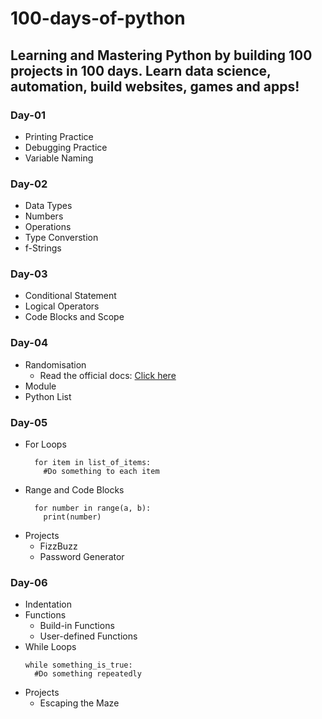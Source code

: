 # 100-days-of-python
## Learning and Mastering Python by building 100 projects in 100 days. Learn data science, automation, build websites, games and apps!
### Day-01
- Printing Practice
- Debugging Practice
- Variable Naming 

### Day-02
- Data Types
- Numbers
- Operations
- Type Converstion
- f-Strings

### Day-03
- Conditional Statement
- Logical Operators
- Code Blocks and Scope

### Day-04
- Randomisation
  - Read the official docs: [Click here](https://docs.python.org/3/library/random.html)
- Module
- Python List

### Day-05
- For Loops
  ```
    for item in list_of_items:
      #Do something to each item
  ```
- Range and Code Blocks
  ```
    for number in range(a, b):
      print(number)
  ```
- Projects
  - FizzBuzz
  - Password Generator

### Day-06
- Indentation
- Functions
  - Build-in Functions
  - User-defined Functions
- While Loops
  ```
  while something_is_true:
    #Do something repeatedly
  ```
- Projects
  - Escaping the Maze 